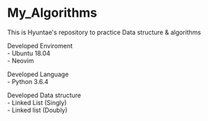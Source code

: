 # My_Algorithms
This is Hyuntae's repository to practice Data structure & algorithms

Developed Enviroment<br>
    - Ubuntu 18.04<br>
    - Neovim<br>


Developed Language<br>
    - Python 3.6.4<br>


Developed Data structure<br>
    - Linked List (Singly)<br>
    - Linked list (Doubly)<br>
